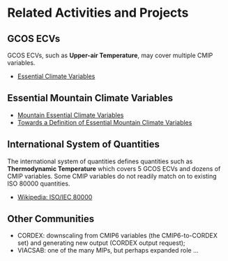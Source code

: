 # Related Activities and Projects

## GCOS ECVs

GCOS ECVs, such as **Upper-air Temperature**, may cover multiple CMIP variables.

* [Essential Climate Variables](https://gcos.wmo.int/en/essential-climate-variables)

## Essential Mountain Climate Variables

* [Mountain Essential Climate Variables](https://www.mountainresearchinitiative.org/news-page-all/129-mri-news/2399-selecting-essential-climate-variables-for-mountain-observations)
* [Towards a Definition of Essential Mountain Climate Variables](https://www.mountainresearchinitiative.org/news-page-all/129-mri-news/2871-towards-a-definition-of-essential-mountain-climate-variables)

## International System of Quantities

The international system of quantities defines quantities such as **Thermodynamic Temperature** which covers 5 GCOS ECVs and dozens of CMIP variables. Some CMIP variables do not readily match on to existing ISO 80000 quantities. 

* [Wikipedia: ISO/IEC 80000](https://en.wikipedia.org/wiki/ISO/IEC_80000)

## Other Communities

* CORDEX: downscaling from CMIP6 variables (the CMIP6-to-CORDEX set) and generating new output (CORDEX output request);
* VIACSAB: one of the many MIPs, but perhaps expanded role ...
